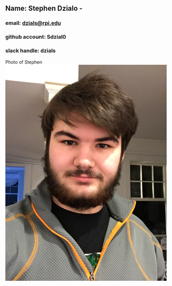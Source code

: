 ## Name: Stephen Dzialo - 
### email: dzials@rpi.edu 
### github account: Sdzial0
### slack handle: dzials
Photo of Stephen ![Stephen](IMG_0587.JPG)

